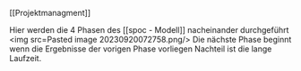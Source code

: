 [[Projektmanagment]]

Hier werden die 4 Phasen des [[spoc - Modell]] nacheinander durchgeführt
<img src=Pasted image 20230920072758.png/>
Die nächste Phase beginnt wenn die Ergebnisse der vorigen Phase vorliegen
Nachteil ist die lange Laufzeit.